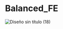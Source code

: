 # Balanced_FE
![Diseño sin título (18)](https://github.com/user-attachments/assets/9ff47758-ab80-4e75-98d7-3ef7f6bab9d7)
